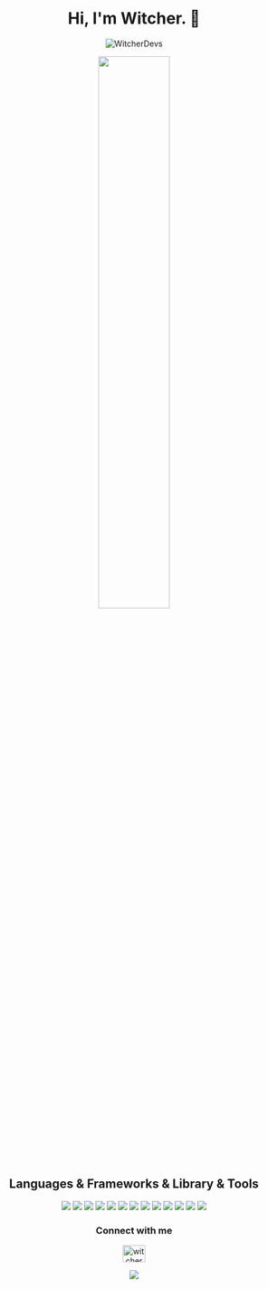<h1 align="center">Hi, I'm Witcher. 👋</h1>

<p align="center"> <img src="https://readme-typing-svg.herokuapp.com?size=20&center=true&color=C9D1D9&width=1024&lines=🖥️+I'm+a+backend+developer+with+two+year+of+experience." alt="WitcherDevs"/> </p>

<p align="center"> <img width="50%" src="https://github-readme-stats-git-masterrstaa-rickstaa.vercel.app/api?username=WitcherDevs&theme=tokyonight" /> </p>

<h2 align="center">Languages & Frameworks & Library & Tools</h2>
<div align="center">
  <img src="https://img.shields.io/badge/VSCode-0078D4?style=for-the-badge&logo=visual%20studio%20code&logoColor=white" />
  <img src="https://img.shields.io/badge/SvelteKit-FF3E00?style=for-the-badge&logo=Svelte&logoColor=white" />
  <img src="https://img.shields.io/badge/JavaScript-323330?style=for-the-badge&logo=javascript&logoColor=F7DF1E" />
  <img src="https://img.shields.io/badge/TypeScript-007ACC?style=for-the-badge&logo=typescript&logoColor=white" />
  <img src="https://img.shields.io/badge/C%23-239120?style=for-the-badge&logo=c-sharp&logoColor=white" />
  <img src="https://img.shields.io/badge/Python-FFD43B?style=for-the-badge&logo=python&logoColor=blue" />
  <img src="https://img.shields.io/badge/Tailwind_CSS-38B2AC?style=for-the-badge&logo=tailwind-css&logoColor=white" />
  <img src="https://img.shields.io/badge/Node.js-339933?style=for-the-badge&logo=nodedotjs&logoColor=white" />
  <img src="https://img.shields.io/badge/Express.js-000000?style=for-the-badge&logo=express&logoColor=white" />
  <img src="https://img.shields.io/badge/Postman-FF6C37?style=for-the-badge&logo=Postman&logoColor=white" />
  <img src="https://img.shields.io/badge/fastify-202020?style=for-the-badge&logo=fastify&logoColor=white" />
  <img src="https://img.shields.io/badge/MongoDB-4EA94B?style=for-the-badge&logo=mongodb&logoColor=white" />
  <img src="https://img.shields.io/badge/PostgreSQL-316192?style=for-the-badge&logo=postgresql&logoColor=white" />
</div>

<h3 align="center">Connect with me</h3>
<p align="center">
  <a href="https://discord.gg/users/299955838368612353" target="blank"><img align="center" src="https://raw.githubusercontent.com/rahuldkjain/github-profile-readme-generator/master/src/images/icons/Social/discord.svg" alt="witcher#0001" height="30" width="40" /></a>
</p>


<p align="center"> <img src="https://github-readme-stats.vercel.app/api/top-langs/?username=WitcherDevs&theme=tokyonight" /> </p>


